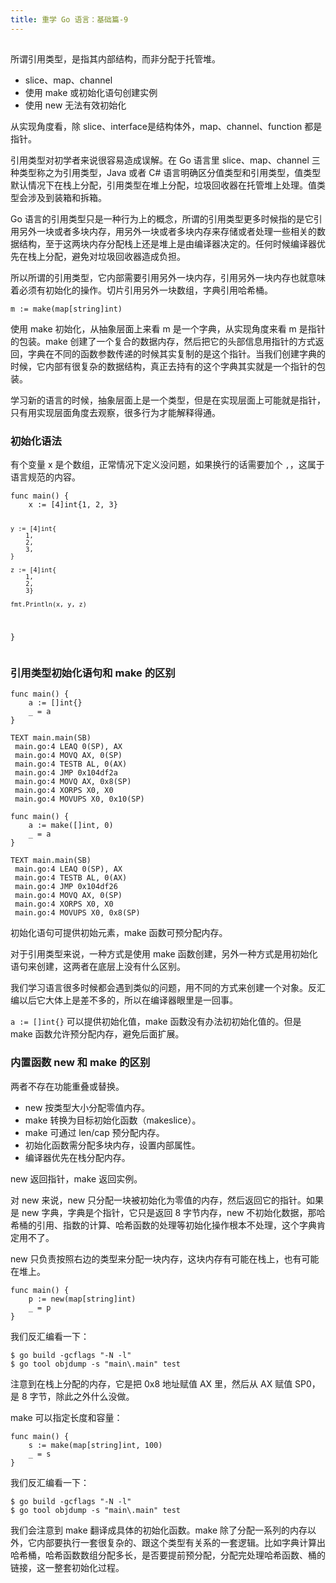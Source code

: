 ```yaml
---
title: 重学 Go 语言：基础篇-9
---
```

<article id="topicContainer" class="column_content"><h2 class="topic_title"></h2><div><p>所谓引用类型，是指其内部结构，而非分配于托管堆。</p>
<ul>
<li>slice、map、channel</li>
<li>使用 make 或初始化语句创建实例</li>
<li>使用 new 无法有效初始化</li>
</ul>
<p>从实现角度看，除 slice、interface是结构体外，map、channel、function 都是指针。</p>
<p>引用类型对初学者来说很容易造成误解。在 Go 语言里 slice、map、channel 三种类型称之为引用类型，Java 或者 C# 语言明确区分值类型和引用类型，值类型默认情况下在栈上分配，引用类型在堆上分配，垃圾回收器在托管堆上处理。值类型会涉及到装箱和拆箱。</p>
<p>Go 语言的引用类型只是一种行为上的概念，所谓的引用类型更多时候指的是它引用另外一块或者多块内存，用另外一块或者多块内存来存储或者处理一些相关的数据结构，至于这两块内存分配栈上还是堆上是由编译器决定的。任何时候编译器优先在栈上分配，避免对垃圾回收器造成负担。</p>
<p>所以所谓的引用类型，它内部需要引用另外一块内存，引用另外一块内存也就意味着必须有初始化的操作。切片引用另外一块数组，字典引用哈希桶。</p>
<pre><code class="go language-go">m := make(map[string]int)
</code></pre>
<p>使用 make 初始化，从抽象层面上来看 m 是一个字典，从实现角度来看 m 是指针的包装。make 创建了一个复合的数据内存，然后把它的头部信息用指针的方式返回，字典在不同的函数参数传递的时候其实复制的是这个指针。当我们创建字典的时候，它内部有很复杂的数据结构，真正去持有的这个字典其实就是一个指针的包装。</p>
<p>学习新的语言的时候，抽象层面上是一个类型，但是在实现层面上可能就是指针，只有用实现层面角度去观察，很多行为才能解释得通。</p>
<h3 id="">初始化语法</h3>
<p>有个变量 x 是个数组，正常情况下定义没问题，如果换行的话需要加个 <code>,</code>，这属于语言规范的内容。</p>
<pre><code class="go language-go">func main() {
    x := [4]int{1, 2, 3}

    y := [4]int{
        1,
        2,
        3,
    }

    z := [4]int{
        1,
        2,
        3}

    fmt.Println(x, y, z)
}
</code></pre>
<h3 id="make">引用类型初始化语句和 make 的区别</h3>
<pre><code class="go language-go">func main() {
    a := []int{}
    _ = a
}
</code></pre>
<pre><code>TEXT main.main(SB)
 main.go:4 LEAQ 0(SP), AX
 main.go:4 MOVQ AX, 0(SP)
 main.go:4 TESTB AL, 0(AX)
 main.go:4 JMP 0x104df2a
 main.go:4 MOVQ AX, 0x8(SP)
 main.go:4 XORPS X0, X0
 main.go:4 MOVUPS X0, 0x10(SP)
</code></pre>
<pre><code class="go language-go">func main() {
    a := make([]int, 0)
    _ = a
}
</code></pre>
<pre><code>TEXT main.main(SB)
 main.go:4 LEAQ 0(SP), AX
 main.go:4 TESTB AL, 0(AX)
 main.go:4 JMP 0x104df26
 main.go:4 MOVQ AX, 0(SP)
 main.go:4 XORPS X0, X0
 main.go:4 MOVUPS X0, 0x8(SP)
</code></pre>
<p>初始化语句可提供初始元素，make 函数可预分配内存。</p>
<p>对于引用类型来说，一种方式是使用 make 函数创建，另外一种方式是用初始化语句来创建，这两者在底层上没有什么区别。</p>
<p>我们学习语言很多时候都会遇到类似的问题，用不同的方式来创建一个对象。反汇编以后它大体上是差不多的，所以在编译器眼里是一回事。</p>
<p><code>a := []int{}</code> 可以提供初始化值，make 函数没有办法初初始化值的。但是 make 函数允许预分配内存，避免后面扩展。</p>
<h3 id="newmake">内置函数 new 和 make 的区别</h3>
<p>两者不存在功能重叠或替换。</p>
<ul>
<li>new 按类型大小分配零值内存。</li>
<li>make 转换为目标初始化函数（makeslice）。</li>
<li>make 可通过 len/cap 预分配内存。</li>
<li>初始化函数需分配多块内存，设置内部属性。</li>
<li>编译器优先在栈分配内存。</li>
</ul>
<p>new 返回指针，make 返回实例。</p>
<p>对 new 来说，new 只分配一块被初始化为零值的内存，然后返回它的指针。如果是 new 字典，字典是个指针，它只是返回 8 字节内存，new 不初始化数据，那哈希桶的引用、指数的计算、哈希函数的处理等初始化操作根本不处理，这个字典肯定用不了。</p>
<p>new 只负责按照右边的类型来分配一块内存，这块内存有可能在栈上，也有可能在堆上。</p>
<pre><code class="go language-go">func main() {
    p := new(map[string]int)
    _ = p
}
</code></pre>
<p>我们反汇编看一下：</p>
<pre><code class="bash language-bash">$ go build -gcflags "-N -l"
$ go tool objdump -s "main\.main" test
</code></pre>
<p>注意到在栈上分配的内存，它是把 0x8 地址赋值 AX 里，然后从 AX 赋值 SP0，是 8 字节，除此之外什么没做。</p>
<p>make 可以指定长度和容量：</p>
<pre><code class="go language-go">func main() {
    s := make(map[string]int, 100)
    _ = s
}
</code></pre>
<p>我们反汇编看一下：</p>
<pre><code class="bash language-bash">$ go build -gcflags "-N -l"
$ go tool objdump -s "main\.main" test
</code></pre>
<p>我们会注意到 make 翻译成具体的初始化函数。make 除了分配一系列的内存以外，它内部要执行一套很复杂的、跟这个类型有关系的一套逻辑。比如字典计算出哈希桶，哈希函数数组分配多长，是否要提前预分配，分配完处理哈希函数、桶的链接，这一整套初始化过程。</p></div></article>